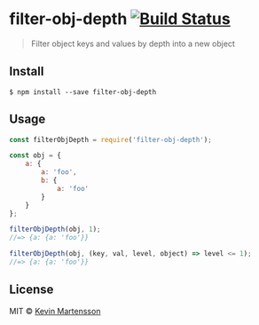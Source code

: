# filter-obj-depth [![Build Status](https://travis-ci.org/kevva/filter-obj-depth.svg?branch=master)](https://travis-ci.org/kevva/filter-obj-depth)

> Filter object keys and values by depth into a new object


## Install

```
$ npm install --save filter-obj-depth
```


## Usage

```js
const filterObjDepth = require('filter-obj-depth');

const obj = {
	a: {
		a: 'foo',
		b: {
			a: 'foo'
		}
	}
};

filterObjDepth(obj, 1);
//=> {a: {a: 'foo'}}

filterObjDepth(obj, (key, val, level, object) => level <= 1);
//=> {a: {a: 'foo'}}
```


## License

MIT © [Kevin Martensson](http://github.com/kevva)
